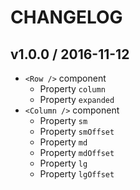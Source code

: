# CHANGELOG

## v1.0.0 / 2016-11-12

- `<Row />` component
  - Property `column`
  - Property `expanded`
- `<Column />` component
  - Property `sm`
  - Property `smOffset`
  - Property `md`
  - Property `mdOffset`
  - Property `lg`
  - Property `lgOffset`

